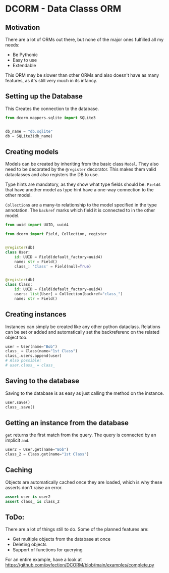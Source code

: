 # DCORM - Data Classs ORM

## Motivation
There are a lot of ORMs out there, but none of the
major ones fulfilled all my needs:
- Be Pythonic
- Easy to use
- Extendable

This ORM may be slower than other ORMs and also doesn't
have as many features, as it's still very much in
its infancy.

## Setting up the Database
This Creates the connection to the database.
```python
from dcorm.mappers.sqlite import SQLite3


db_name = "db.sqlite"
db = SQLite3(db_name)
```

## Creating models
Models can be created by inheriting from the basic class
`Model`. They also need to be decorated by the `@register`
decorator. This makes them valid dataclasses and also
registers the DB to use.

Type hints are mandatory, as they show what type fields
should be. `Field`s that have another model as type hint
have a one-way connection to the other model.

`Collection`s are a many-to relationship to the model
specified in the type annotation. The `backref` marks
which field it is connected to in the other model.
```python
from uuid import UUID, uuid4

from dcorm import Field, Collection, register


@register(db)
class User:
    id: UUID = Field(default_factory=uuid4)
    name: str = Field()
    class_: 'Class' = Field(null=True)


@register(db)
class Class:
    id: UUID = Field(default_factory=uuid4)
    users: list[User] = Collection(backref="class_")
    name: str = Field()
```

## Creating instances
Instances can simply be created like any other python dataclass.
Relations can be set or added and automatically set the backreferenc
on the related object too.
```python
user = User(name="Bob")
class_ = Class(name="1st Class")
class_.users.append(user)
# Also possible:
# user.class_ = class_
```

## Saving to the database
Saving to the database is as easy as just calling the method on
the instance.
```python
user.save()
class_.save()
```

## Getting an instance from the database
`get` returns the first match from the query. The query is connected
by an implicit `and`.
```python
user2 = User.get(name="Bob")
class_2 = Class.get(name="1st Class")
```

## Caching
Objects are automatically cached once they are loaded, which is
why these asserts don't raise an error.
```python
assert user is user2
assert class_ is class_2
```


## ToDo:
There are a lot of things still to do. Some of the planned features are:
- Get multiple objects from the database at once
- Deleting objects
- Support of functions for querying


For an entire example, have a look at https://github.com/pyfection/DCORM/blob/main/examples/complete.py